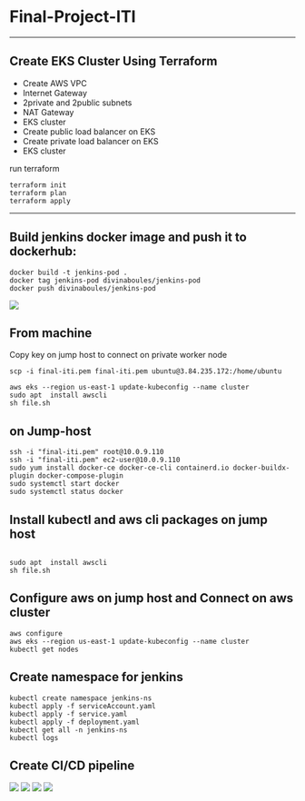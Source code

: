 # Final-Project-ITI
-------------------------------------------------------
## Create EKS Cluster Using Terraform
- Create AWS VPC
- Internet Gateway 
- 2private and 2public subnets
- NAT Gateway
- EKS cluster
- Create public load balancer on EKS
- Create private load balancer on EKS
- EKS cluster

run terraform
```
terraform init
terraform plan
terraform apply
```
-------------------------------------------------------
## Build jenkins docker image and push it to dockerhub:

```
docker build -t jenkins-pod .
docker tag jenkins-pod divinaboules/jenkins-pod
docker push divinaboules/jenkins-pod
```
<img src="https://user-images.githubusercontent.com/92440274/221447756-34d7ad22-0186-4972-8774-5a4b1e0c04d3.png">

## From machine
Copy key on jump host to connect on private worker node
```
scp -i final-iti.pem final-iti.pem ubuntu@3.84.235.172:/home/ubuntu
```
```
aws eks --region us-east-1 update-kubeconfig --name cluster
sudo apt  install awscli
sh file.sh
```
## on Jump-host
```
ssh -i "final-iti.pem" root@10.0.9.110
ssh -i "final-iti.pem" ec2-user@10.0.9.110
sudo yum install docker-ce docker-ce-cli containerd.io docker-buildx-plugin docker-compose-plugin
sudo systemctl start docker
sudo systemctl status docker
```
## Install kubectl and aws cli packages on jump host
```

sudo apt  install awscli
sh file.sh
```
## Configure aws on jump host and Connect on aws cluster
```
aws configure
aws eks --region us-east-1 update-kubeconfig --name cluster
kubectl get nodes 
```
## Create namespace for jenkins
```
kubectl create namespace jenkins-ns
kubectl apply -f serviceAccount.yaml
kubectl apply -f service.yaml
kubectl apply -f deployment.yaml
kubectl get all -n jenkins-ns
kubectl logs
```
## Create CI/CD pipeline
<img src="https://user-images.githubusercontent.com/92440274/221448555-d01fda51-fa82-4bfc-b625-ceb2610fe62c.png">
<img src="https://user-images.githubusercontent.com/92440274/221448613-1c95666e-96f4-4eee-a7e9-0c4a619d5964.png">
<img src="https://user-images.githubusercontent.com/92440274/221444056-a73cc1c8-6ff4-4ff4-9205-4c99a08403ca.png">
<img src="https://user-images.githubusercontent.com/92440274/221448677-8bf08705-7959-49f7-90c7-d7f6972a46b3.png">




